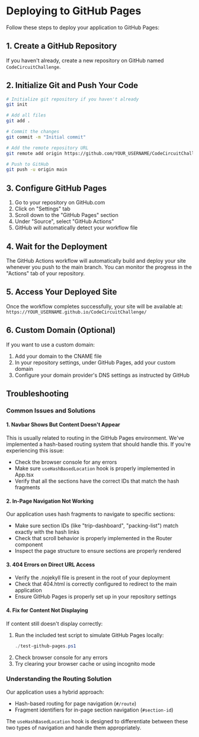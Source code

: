 # Deploying to GitHub Pages

Follow these steps to deploy your application to GitHub Pages:

## 1. Create a GitHub Repository

If you haven't already, create a new repository on GitHub named `CodeCircuitChallenge`.

## 2. Initialize Git and Push Your Code

```bash
# Initialize git repository if you haven't already
git init

# Add all files
git add .

# Commit the changes
git commit -m "Initial commit"

# Add the remote repository URL
git remote add origin https://github.com/YOUR_USERNAME/CodeCircuitChallenge.git

# Push to GitHub
git push -u origin main
```

## 3. Configure GitHub Pages

1. Go to your repository on GitHub.com
2. Click on "Settings" tab
3. Scroll down to the "GitHub Pages" section
4. Under "Source", select "GitHub Actions"
5. GitHub will automatically detect your workflow file

## 4. Wait for the Deployment

The GitHub Actions workflow will automatically build and deploy your site whenever you push to the main branch. You can monitor the progress in the "Actions" tab of your repository.

## 5. Access Your Deployed Site

Once the workflow completes successfully, your site will be available at:
`https://YOUR_USERNAME.github.io/CodeCircuitChallenge/`

## 6. Custom Domain (Optional)

If you want to use a custom domain:
1. Add your domain to the CNAME file
2. In your repository settings, under GitHub Pages, add your custom domain
3. Configure your domain provider's DNS settings as instructed by GitHub

## Troubleshooting

### Common Issues and Solutions

#### 1. Navbar Shows But Content Doesn't Appear
This is usually related to routing in the GitHub Pages environment. We've implemented a hash-based routing system that should handle this. If you're experiencing this issue:
- Check the browser console for any errors
- Make sure `useHashBasedLocation` hook is properly implemented in App.tsx
- Verify that all the sections have the correct IDs that match the hash fragments

#### 2. In-Page Navigation Not Working
Our application uses hash fragments to navigate to specific sections:
- Make sure section IDs (like "trip-dashboard", "packing-list") match exactly with the hash links
- Check that scroll behavior is properly implemented in the Router component
- Inspect the page structure to ensure sections are properly rendered

#### 3. 404 Errors on Direct URL Access
- Verify the .nojekyll file is present in the root of your deployment
- Check that 404.html is correctly configured to redirect to the main application
- Ensure GitHub Pages is properly set up in your repository settings

#### 4. Fix for Content Not Displaying
If content still doesn't display correctly:
1. Run the included test script to simulate GitHub Pages locally:
   ```powershell
   ./test-github-pages.ps1
   ```
2. Check browser console for any errors
3. Try clearing your browser cache or using incognito mode

### Understanding the Routing Solution

Our application uses a hybrid approach:
- Hash-based routing for page navigation (`#/route`)
- Fragment identifiers for in-page section navigation (`#section-id`)

The `useHashBasedLocation` hook is designed to differentiate between these two types of navigation and handle them appropriately.
